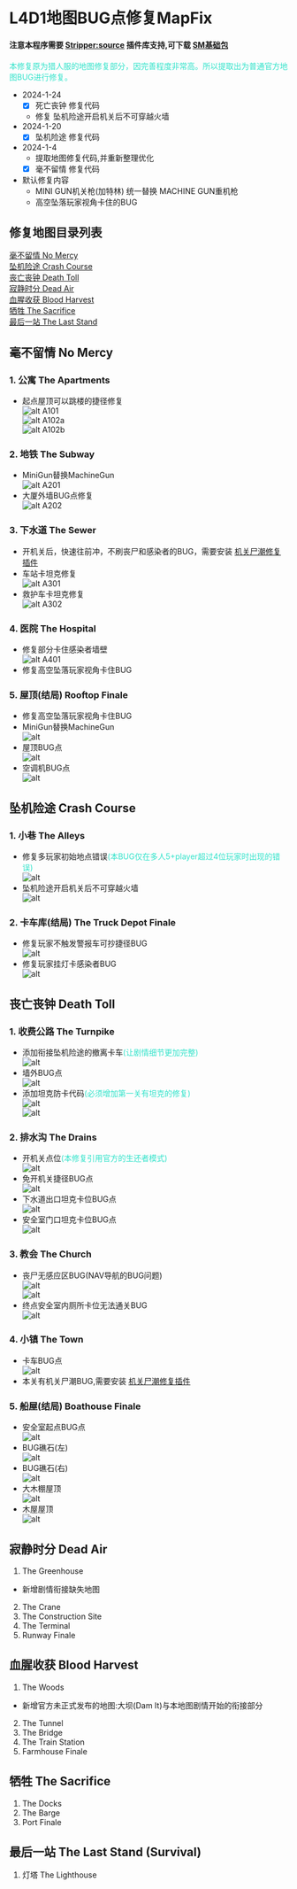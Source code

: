 # L4D1地图BUG点修复MapFix
#### 注意本程序需要 [Stripper:source](http://www.bailopan.net/stripper/) 插件库支持,可下载 [SM基础包](https://github.com/ZBzibing/Left4Dead/tree/main/SM%E5%9F%BA%E7%A1%80%E5%8C%85)

<font color=#30e3ca>
本修复原为猎人服的地图修复部分，因完善程度非常高。所以提取出为普通官方地图BUG进行修复。
</font>

- 2024-1-24
  - [x] 死亡丧钟 修复代码
  - 修复 坠机险途开启机关后不可穿越火墙
- 2024-1-20
  - [x] 坠机险途 修复代码
- 2024-1-4
  - 提取地图修复代码,并重新整理优化  
  - [x] 毫不留情 修复代码
- 默认修复内容
  - MINI GUN机关枪(加特林) 统一替换 MACHINE GUN重机枪
  - 高空坠落玩家视角卡住的BUG

## 修复地图目录列表
[毫不留情 No Mercy](#毫不留情-no-mercy)
<br>[坠机险途 Crash Course](#坠机险途-crash-course)
<br>[丧亡丧钟 Death Toll](#丧亡丧钟-death-toll)
<br>[寂静时分 Dead Air](#寂静时分-dead-air)
<br>[血腥收获 Blood Harvest](#血腥收获-blood-harvest)
<br>[牺牲 The Sacrifice](#牺牲-the-sacrifice)
<br>[最后一站 The Last Stand](#最后一站-the-last-stand-survival)

## 毫不留情 No Mercy
### 1. 公寓 The Apartments
- 起点屋顶可以跳楼的捷径修复  
![alt A101](./img/A101.jpg)  
![alt A102a](./img/A102a.jpg)  
![alt A102b](./img/A102b.jpg)
### 2. 地铁 The Subway
- MiniGun替换MachineGun  
![alt A201](./img/A201.jpg)
- 大厦外墙BUG点修复  
![alt A202](./img/A202.jpg)
### 3. 下水道 The Sewer  
- 开机关后，快速往前冲，不刷丧尸和感染者的BUG，需要安装 [机关尸潮修复插件](https://github.com/ZBzibing/Left4Dead/blob/main/SP%E6%8F%92%E4%BB%B6/%E6%9C%BA%E5%85%B3%E5%B0%B8%E6%BD%AE%E8%A7%A6%E5%8F%91%E4%BF%AE%E5%A4%8D.sp)
- 车站卡坦克修复  
![alt A301](./img/A301.jpg)
- 救护车卡坦克修复  
![alt A302](./img/A302.jpg)
### 4. 医院 The Hospital
- 修复部分卡住感染者墙壁  
![alt A401](./img/A402.jpg)
- 修复高空坠落玩家视角卡住BUG
### 5. 屋顶(结局) Rooftop Finale
- 修复高空坠落玩家视角卡住BUG
- MiniGun替换MachineGun  
![alt](./img/A501.jpg)
- 屋顶BUG点  
![alt](./img/A502.jpg)
- 空调机BUG点  
![alt](./img/A503.jpg)


## 坠机险途 Crash Course
### 1. 小巷 The Alleys
- 修复多玩家初始地点错误<font color=#30e3ca>(本BUG仅在多人5+player超过4位玩家时出现的错误)</font>  
![alt](./img/B101.jpg)
- 坠机险途开启机关后不可穿越火墙  
![alt](./img/B102.jpg)
### 2. 卡车库(结局) The Truck Depot Finale	
- 修复玩家不触发警报车可抄捷径BUG  
![alt](./img/B201.jpg)
- 修复玩家挂灯卡感染者BUG  
![alt](./img/B202.jpg)
## 丧亡丧钟 Death Toll
### 1. 收费公路 The Turnpike
- 添加衔接坠机险途的撤离卡车<font color=#30e3ca>(让剧情细节更加完整)</font>  
![alt](./img/C101.jpg)
- 墙外BUG点  
![alt](./img/C102.jpg)
- 添加坦克防卡代码<font color=#30e3ca>(必须增加第一关有坦克的修复)</font>  
![alt](./img/C103.jpg)  
![alt](./img/C104.jpg)
### 2. 排水沟 The Drains
- 开机关点位<font color=#30e3ca>(本修复引用官方的生还者模式)</font>  
![alt](./img/C201a.jpg)
- 免开机关捷径BUG点  
![alt](./img/C201b.jpg)
- 下水道出口坦克卡位BUG点  
![alt](./img/C202.jpg)
- 安全室门口坦克卡位BUG点  
![alt](./img/C203.jpg)
### 3. 教会 The Church
- 丧尸无感应区BUG(NAV导航的BUG问题)  
![alt](./img/C301a.jpg)  
![alt](./img/C301b.jpg)
- 终点安全室内厕所卡位无法通关BUG  
![alt](./img/C302.jpg)
### 4. 小镇 The Town
- 卡车BUG点  
![alt](./img/C401.jpg)
- 本关有机关尸潮BUG,需要安装 [机关尸潮修复插件](https://github.com/ZBzibing/Left4Dead/blob/main/SP%E6%8F%92%E4%BB%B6/%E6%9C%BA%E5%85%B3%E5%B0%B8%E6%BD%AE%E8%A7%A6%E5%8F%91%E4%BF%AE%E5%A4%8D.sp)
### 5. 船屋(结局) Boathouse Finale	
- 安全室起点BUG点  
![alt](./img/C501.jpg)
- BUG礁石(左)  
![alt](./img/C502a.jpg)
- BUG礁石(右)  
![alt](./img/C502b.jpg)
- 大木棚屋顶  
![alt](./img/C502c.jpg)
- 木屋屋顶  
![alt](./img/C502d.jpg)
## 寂静时分 Dead Air
1. The Greenhouse
  - 新增剧情衔接缺失地图
2. The Crane
3. The Construction Site
4. The Terminal
5. Runway Finale
## 血腥收获 Blood Harvest
1. The Woods
  - 新增官方未正式发布的地图:大坝(Dam It)与本地图剧情开始的衔接部分
2. The Tunnel
3. The Bridge
4. The Train Station
5. Farmhouse Finale
## 牺牲 The Sacrifice
1. The Docks
2. The Barge
3. Port Finale
## 最后一站 The Last Stand (Survival)
1. 灯塔 The Lighthouse

<!--
1. 温室
2. 起重机
3. 施工现场
4. 终端
5. 跑道结局
血液中的收获
血液中的收获	牺牲
牺牲	最后一站(存活，不要混淆L4D2版本)
最后一站(存活)
1. 树林里
2. 隧道
3. 桥
4. 火车站
5. 农舍的结局	1. 码头
6. 驳船
7. 口结局	灯塔 -->